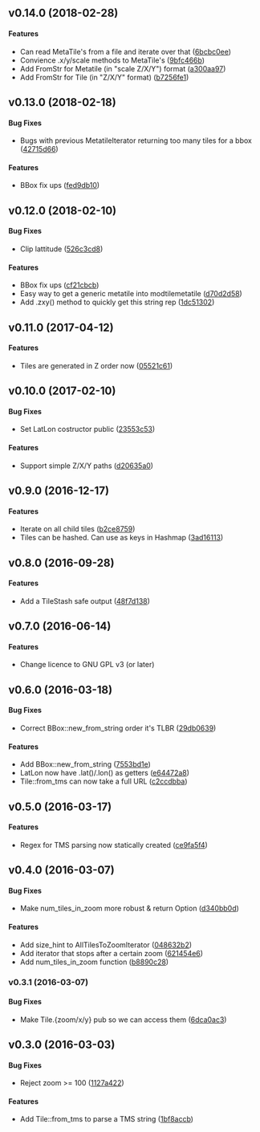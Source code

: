 <a name="v0.14.0"></a>
## v0.14.0 (2018-02-28)


#### Features

*   Can read MetaTile's from a file and iterate over that ([6bcbc0ee](6bcbc0ee))
*   Convience .x/y/scale methods to MetaTile's ([9bfc466b](9bfc466b))
*   Add FromStr for Metatile (in "scale Z/X/Y") format ([a300aa97](a300aa97))
*   Add FromStr for Tile (in "Z/X/Y" format) ([b7256fe1](b7256fe1))



<a name="v0.13.0"></a>
## v0.13.0 (2018-02-18)


#### Bug Fixes

*   Bugs with previous MetatileIterator returning too many tiles for a bbox ([42715d66](42715d66))

#### Features

*   BBox fix ups ([fed9db10](fed9db10))



<a name="v0.12.0"></a>
## v0.12.0 (2018-02-10)


#### Bug Fixes

*   Clip lattitude ([526c3cd8](526c3cd8))

#### Features

*   BBox fix ups ([cf21cbcb](cf21cbcb))
*   Easy way to get a generic metatile into modtilemetatile ([d70d2d58](d70d2d58))
*   Add .zxy() method to quickly get this string rep ([1dc51302](1dc51302))



<a name="v0.11.0"></a>
## v0.11.0 (2017-04-12)


#### Features

*   Tiles are generated in Z order now ([05521c61](05521c61))



<a name="v0.10.0"></a>
## v0.10.0 (2017-02-10)


#### Bug Fixes

*   Set LatLon costructor public ([23553c53](23553c53))

#### Features

*   Support simple Z/X/Y paths ([d20635a0](d20635a0))



<a name="v0.9.0"></a>
## v0.9.0 (2016-12-17)


#### Features

*   Iterate on all child tiles ([b2ce8759](b2ce8759))
*   Tiles can be hashed. Can use as keys in Hashmap ([3ad16113](3ad16113))



<a name="v0.8.0"></a>
## v0.8.0 (2016-09-28)


#### Features

*   Add a TileStash safe output ([48f7d138](48f7d138))

<a name="v0.7.0"></a>
## v0.7.0 (2016-06-14)


#### Features

*   Change licence to GNU GPL v3 (or later)



<a name="v0.6.0"></a>
## v0.6.0 (2016-03-18)


#### Bug Fixes

*   Correct BBox::new_from_string order it's TLBR ([29db0639](29db0639))

#### Features

*   Add BBox::new_from_string ([7553bd1e](7553bd1e))
*   LatLon now have .lat()/.lon() as getters ([e64472a8](e64472a8))
*   Tile::from_tms can now take a full URL ([c2ccdbba](c2ccdbba))



<a name="v0.5.0"></a>
## v0.5.0 (2016-03-17)


#### Features

*   Regex for TMS parsing now statically created ([ce9fa5f4](ce9fa5f4))



<a name="v0.4.0"></a>
## v0.4.0 (2016-03-07)


#### Bug Fixes

*   Make num_tiles_in_zoom more robust & return Option ([d340bb0d](d340bb0d))

#### Features

*   Add size_hint to AllTilesToZoomIterator ([048632b2](048632b2))
*   Add iterator that stops after a certain zoom ([621454e6](621454e6))
*   Add num_tiles_in_zoom function ([b8890c28](b8890c28))



<a name="v0.3.1"></a>
### v0.3.1 (2016-03-07)


#### Bug Fixes

*   Make Tile.{zoom/x/y} pub so we can access them ([6dca0ac3](6dca0ac3))



<a name="v0.3.0"></a>
## v0.3.0 (2016-03-03)


#### Bug Fixes

*   Reject zoom >= 100 ([1127a422](1127a422))

#### Features

*   Add Tile::from_tms to parse a TMS string ([1bf8accb](1bf8accb))



